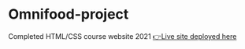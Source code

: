 # Omnifood-project
Completed HTML/CSS course website 2021
[👉Live site deployed here](https://ejc-omnifood.netlify.app/)
